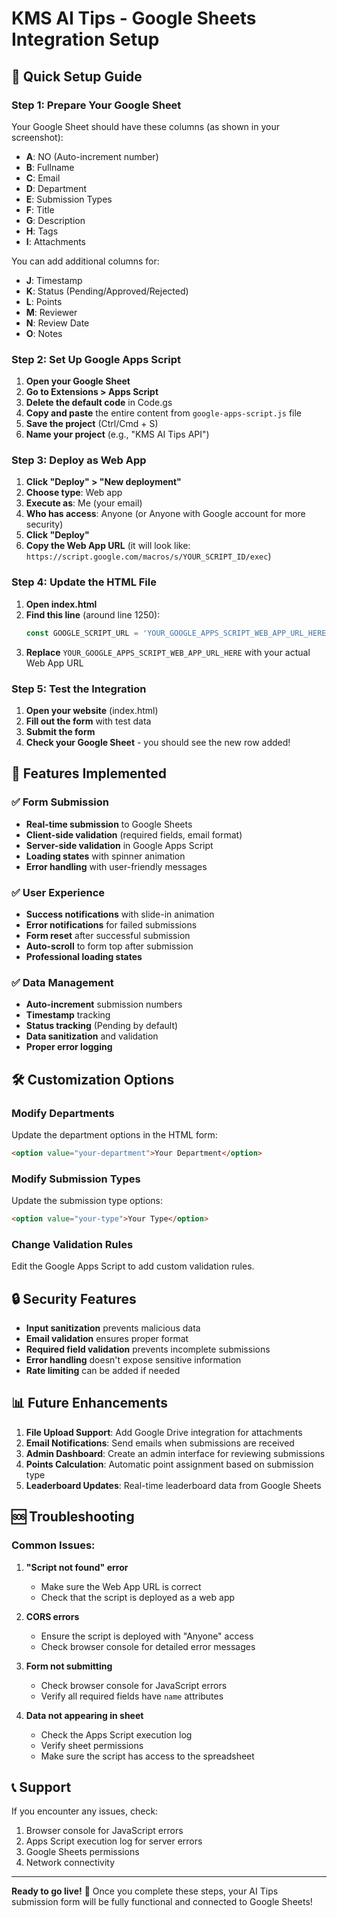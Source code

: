 # KMS AI Tips - Google Sheets Integration Setup

## 🚀 Quick Setup Guide

### Step 1: Prepare Your Google Sheet

Your Google Sheet should have these columns (as shown in your screenshot):
- **A**: NO (Auto-increment number)
- **B**: Fullname
- **C**: Email  
- **D**: Department
- **E**: Submission Types
- **F**: Title
- **G**: Description
- **H**: Tags
- **I**: Attachments

You can add additional columns for:
- **J**: Timestamp
- **K**: Status (Pending/Approved/Rejected)
- **L**: Points
- **M**: Reviewer
- **N**: Review Date
- **O**: Notes

### Step 2: Set Up Google Apps Script

1. **Open your Google Sheet**
2. **Go to Extensions > Apps Script**
3. **Delete the default code** in Code.gs
4. **Copy and paste** the entire content from `google-apps-script.js` file
5. **Save the project** (Ctrl/Cmd + S)
6. **Name your project** (e.g., "KMS AI Tips API")

### Step 3: Deploy as Web App

1. **Click "Deploy" > "New deployment"**
2. **Choose type**: Web app
3. **Execute as**: Me (your email)
4. **Who has access**: Anyone (or Anyone with Google account for more security)
5. **Click "Deploy"**
6. **Copy the Web App URL** (it will look like: `https://script.google.com/macros/s/YOUR_SCRIPT_ID/exec`)

### Step 4: Update the HTML File

1. **Open index.html**
2. **Find this line** (around line 1250):
   ```javascript
   const GOOGLE_SCRIPT_URL = 'YOUR_GOOGLE_APPS_SCRIPT_WEB_APP_URL_HERE';
   ```
3. **Replace** `YOUR_GOOGLE_APPS_SCRIPT_WEB_APP_URL_HERE` with your actual Web App URL

### Step 5: Test the Integration

1. **Open your website** (index.html)
2. **Fill out the form** with test data
3. **Submit the form**
4. **Check your Google Sheet** - you should see the new row added!

## 🔧 Features Implemented

### ✅ Form Submission
- **Real-time submission** to Google Sheets
- **Client-side validation** (required fields, email format)
- **Server-side validation** in Google Apps Script
- **Loading states** with spinner animation
- **Error handling** with user-friendly messages

### ✅ User Experience
- **Success notifications** with slide-in animation
- **Error notifications** for failed submissions
- **Form reset** after successful submission
- **Auto-scroll** to form top after submission
- **Professional loading states**

### ✅ Data Management
- **Auto-increment** submission numbers
- **Timestamp** tracking
- **Status tracking** (Pending by default)
- **Data sanitization** and validation
- **Proper error logging**

## 🛠️ Customization Options

### Modify Departments
Update the department options in the HTML form:
```html
<option value="your-department">Your Department</option>
```

### Modify Submission Types
Update the submission type options:
```html
<option value="your-type">Your Type</option>
```

### Change Validation Rules
Edit the Google Apps Script to add custom validation rules.

## 🔒 Security Features

- **Input sanitization** prevents malicious data
- **Email validation** ensures proper format
- **Required field validation** prevents incomplete submissions
- **Error handling** doesn't expose sensitive information
- **Rate limiting** can be added if needed

## 📊 Future Enhancements

1. **File Upload Support**: Add Google Drive integration for attachments
2. **Email Notifications**: Send emails when submissions are received
3. **Admin Dashboard**: Create an admin interface for reviewing submissions
4. **Points Calculation**: Automatic point assignment based on submission type
5. **Leaderboard Updates**: Real-time leaderboard data from Google Sheets

## 🆘 Troubleshooting

### Common Issues:

1. **"Script not found" error**
   - Make sure the Web App URL is correct
   - Check that the script is deployed as a web app

2. **CORS errors**
   - Ensure the script is deployed with "Anyone" access
   - Check browser console for detailed error messages

3. **Form not submitting**
   - Check browser console for JavaScript errors
   - Verify all required fields have `name` attributes

4. **Data not appearing in sheet**
   - Check the Apps Script execution log
   - Verify sheet permissions
   - Make sure the script has access to the spreadsheet

## 📞 Support

If you encounter any issues, check:
1. Browser console for JavaScript errors
2. Apps Script execution log for server errors
3. Google Sheets permissions
4. Network connectivity

---

**Ready to go live!** 🎉 Once you complete these steps, your AI Tips submission form will be fully functional and connected to Google Sheets!
